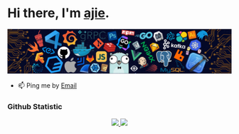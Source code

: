 # Hi there, I'm [ajie](https://ajiekusumadhany.com/).

![image](./header_.png)

- 📫 Ping me by [Email](mailto:ajiekusumadhany@gmail.com)

 ### Github Statistic
<p align="center">
<a href="https://github.com/ajiekusumadhany">
  <img height="180em" src="https://github-readme-stats-eight-theta.vercel.app/api?username=ajiekusumadhany&show_icons=true&theme=algolia&include_all_commits=true&count_private=true"/>
  <img height="180em" src="https://github-readme-stats-eight-theta.vercel.app/api/top-langs/?username=ajiekusumadhany&layout=compact&layout=compact&theme=algolia"/>
</a>
</p>

